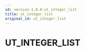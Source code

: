 ```yaml
---
id: version-1.0.0-ut_integer_list
title: ut_integer_list
original_id: ut_integer_list
---
```


# UT_INTEGER_LIST


















 
